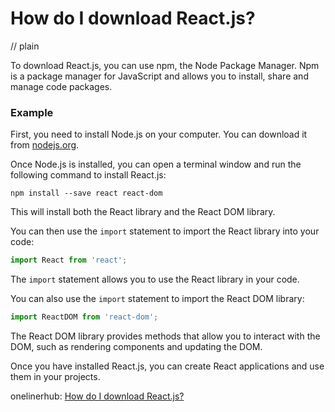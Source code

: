 # How do I download React.js?
// plain

To download React.js, you can use npm, the Node Package Manager. Npm is a package manager for JavaScript and allows you to install, share and manage code packages.

### Example

First, you need to install Node.js on your computer. You can download it from [nodejs.org](https://nodejs.org/en/download/).

Once Node.js is installed, you can open a terminal window and run the following command to install React.js:

```
npm install --save react react-dom
```

This will install both the React library and the React DOM library.

You can then use the `import` statement to import the React library into your code:

```js
import React from 'react';
```

The `import` statement allows you to use the React library in your code.

You can also use the `import` statement to import the React DOM library:

```js
import ReactDOM from 'react-dom';
```

The React DOM library provides methods that allow you to interact with the DOM, such as rendering components and updating the DOM.

Once you have installed React.js, you can create React applications and use them in your projects.

onelinerhub: [How do I download React.js?](https://onelinerhub.com/reactjs/how-do-i-download-react-js)